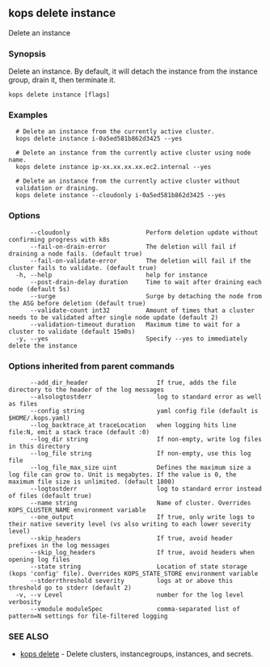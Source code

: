 
<!--- This file is automatically generated by make gen-cli-docs; changes should be made in the go CLI command code (under cmd/kops) -->

## kops delete instance

Delete an instance

### Synopsis

Delete an instance. By default, it will detach the instance from the instance group, drain it, then terminate it.

```
kops delete instance [flags]
```

### Examples

```
  # Delete an instance from the currently active cluster.
  kops delete instance i-0a5ed581b862d3425 --yes
  
  # Delete an instance from the currently active cluster using node name.
  kops delete instance ip-xx.xx.xx.xx.ec2.internal --yes
  
  # Delete an instance from the currently active cluster without
  validation or draining.
  kops delete instance --cloudonly i-0a5ed581b862d3425 --yes
```

### Options

```
      --cloudonly                     Perform deletion update without confirming progress with k8s
      --fail-on-drain-error           The deletion will fail if draining a node fails. (default true)
      --fail-on-validate-error        The deletion will fail if the cluster fails to validate. (default true)
  -h, --help                          help for instance
      --post-drain-delay duration     Time to wait after draining each node (default 5s)
      --surge                         Surge by detaching the node from the ASG before deletion (default true)
      --validate-count int32          Amount of times that a cluster needs to be validated after single node update (default 2)
      --validation-timeout duration   Maximum time to wait for a cluster to validate (default 15m0s)
  -y, --yes                           Specify --yes to immediately delete the instance
```

### Options inherited from parent commands

```
      --add_dir_header                   If true, adds the file directory to the header of the log messages
      --alsologtostderr                  log to standard error as well as files
      --config string                    yaml config file (default is $HOME/.kops.yaml)
      --log_backtrace_at traceLocation   when logging hits line file:N, emit a stack trace (default :0)
      --log_dir string                   If non-empty, write log files in this directory
      --log_file string                  If non-empty, use this log file
      --log_file_max_size uint           Defines the maximum size a log file can grow to. Unit is megabytes. If the value is 0, the maximum file size is unlimited. (default 1800)
      --logtostderr                      log to standard error instead of files (default true)
      --name string                      Name of cluster. Overrides KOPS_CLUSTER_NAME environment variable
      --one_output                       If true, only write logs to their native severity level (vs also writing to each lower severity level)
      --skip_headers                     If true, avoid header prefixes in the log messages
      --skip_log_headers                 If true, avoid headers when opening log files
      --state string                     Location of state storage (kops 'config' file). Overrides KOPS_STATE_STORE environment variable
      --stderrthreshold severity         logs at or above this threshold go to stderr (default 2)
  -v, --v Level                          number for the log level verbosity
      --vmodule moduleSpec               comma-separated list of pattern=N settings for file-filtered logging
```

### SEE ALSO

* [kops delete](kops_delete.md)	 - Delete clusters, instancegroups, instances, and secrets.

